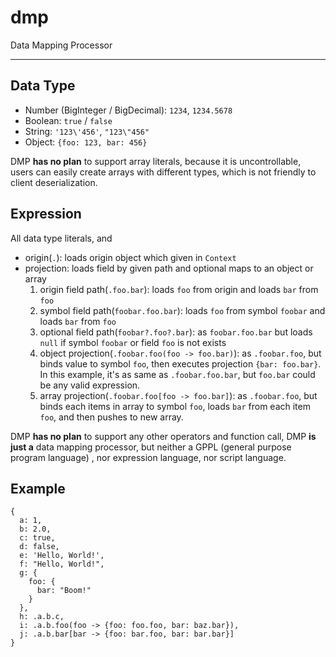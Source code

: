 # dmp
Data Mapping Processor

---

## Data Type

- Number (BigInteger / BigDecimal): `1234`, `1234.5678`
- Boolean: `true` / `false`
- String: `'123\'456'`, `"123\"456"`
- Object: `{foo: 123, bar: 456}`

DMP **has no plan** to support array literals, because it is uncontrollable, users can easily create arrays with different types, which is not friendly to client deserialization.

## Expression

All data type literals, and

- origin(`.`): loads origin object which given in `Context`
- projection: loads field by given path and optional maps to an object or array
  1. origin field path(`.foo.bar`): loads `foo` from origin and loads `bar` from `foo`
  2. symbol field path(`foobar.foo.bar`): loads `foo` from symbol `foobar` and loads `bar` from `foo`
  3. optional field path(`foobar?.foo?.bar`): as `foobar.foo.bar` but loads `null` if symbol `foobar` or field `foo` is not exists
  4. object projection(`.foobar.foo(foo -> foo.bar)`): as `.foobar.foo`, but binds value to symbol `foo`, then executes projection `{bar: foo.bar}`. In this example, it's as same as `.foobar.foo.bar`, but `foo.bar` could be any valid expression.
  5. array projection(`.foobar.foo[foo -> foo.bar]`): as `.foobar.foo`, but binds each items in array to symbol `foo`, loads `bar` from each item `foo`, and then pushes to new array.

DMP **has no plan** to support any other operators and function call, DMP **is just a** data mapping processor, but neither a GPPL (general purpose program language) , nor expression language, nor script language.

## Example

```
{
  a: 1,
  b: 2.0,
  c: true,
  d: false,
  e: 'Hello, World!',
  f: "Hello, World!",
  g: {
    foo: {
      bar: "Boom!"
    }
  },
  h: .a.b.c,
  i: .a.b.foo(foo -> {foo: foo.foo, bar: baz.bar}),
  j: .a.b.bar[bar -> {foo: bar.foo, bar: bar.bar}]
}
```
